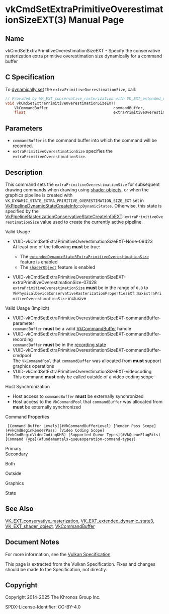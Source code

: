 # vkCmdSetExtraPrimitiveOverestimationSizeEXT(3) Manual Page

## Name

vkCmdSetExtraPrimitiveOverestimationSizeEXT - Specify the conservative rasterization extra primitive overestimation size dynamically for a command buffer



## [](#_c_specification)C Specification

To [dynamically set](https://registry.khronos.org/vulkan/specs/latest/html/vkspec.html#pipelines-dynamic-state) the `extraPrimitiveOverestimationSize`, call:

```c++
// Provided by VK_EXT_conservative_rasterization with VK_EXT_extended_dynamic_state3, VK_EXT_conservative_rasterization with VK_EXT_shader_object
void vkCmdSetExtraPrimitiveOverestimationSizeEXT(
    VkCommandBuffer                             commandBuffer,
    float                                       extraPrimitiveOverestimationSize);
```

## [](#_parameters)Parameters

- `commandBuffer` is the command buffer into which the command will be recorded.
- `extraPrimitiveOverestimationSize` specifies the `extraPrimitiveOverestimationSize`.

## [](#_description)Description

This command sets the `extraPrimitiveOverestimationSize` for subsequent drawing commands when drawing using [shader objects](https://registry.khronos.org/vulkan/specs/latest/html/vkspec.html#shaders-objects), or when the graphics pipeline is created with `VK_DYNAMIC_STATE_EXTRA_PRIMITIVE_OVERESTIMATION_SIZE_EXT` set in [VkPipelineDynamicStateCreateInfo](https://registry.khronos.org/vulkan/specs/latest/man/html/VkPipelineDynamicStateCreateInfo.html)::`pDynamicStates`. Otherwise, this state is specified by the [VkPipelineRasterizationConservativeStateCreateInfoEXT](https://registry.khronos.org/vulkan/specs/latest/man/html/VkPipelineRasterizationConservativeStateCreateInfoEXT.html)::`extraPrimitiveOverestimationSize` value used to create the currently active pipeline.

Valid Usage

- [](#VUID-vkCmdSetExtraPrimitiveOverestimationSizeEXT-None-09423)VUID-vkCmdSetExtraPrimitiveOverestimationSizeEXT-None-09423  
  At least one of the following **must** be true:
  
  - The [`extendedDynamicState3ExtraPrimitiveOverestimationSize`](#features-extendedDynamicState3ExtraPrimitiveOverestimationSize) feature is enabled
  - The [`shaderObject`](#features-shaderObject) feature is enabled
- [](#VUID-vkCmdSetExtraPrimitiveOverestimationSizeEXT-extraPrimitiveOverestimationSize-07428)VUID-vkCmdSetExtraPrimitiveOverestimationSizeEXT-extraPrimitiveOverestimationSize-07428  
  `extraPrimitiveOverestimationSize` **must** be in the range of `0.0` to `VkPhysicalDeviceConservativeRasterizationPropertiesEXT`::`maxExtraPrimitiveOverestimationSize` inclusive

Valid Usage (Implicit)

- [](#VUID-vkCmdSetExtraPrimitiveOverestimationSizeEXT-commandBuffer-parameter)VUID-vkCmdSetExtraPrimitiveOverestimationSizeEXT-commandBuffer-parameter  
  `commandBuffer` **must** be a valid [VkCommandBuffer](https://registry.khronos.org/vulkan/specs/latest/man/html/VkCommandBuffer.html) handle
- [](#VUID-vkCmdSetExtraPrimitiveOverestimationSizeEXT-commandBuffer-recording)VUID-vkCmdSetExtraPrimitiveOverestimationSizeEXT-commandBuffer-recording  
  `commandBuffer` **must** be in the [recording state](#commandbuffers-lifecycle)
- [](#VUID-vkCmdSetExtraPrimitiveOverestimationSizeEXT-commandBuffer-cmdpool)VUID-vkCmdSetExtraPrimitiveOverestimationSizeEXT-commandBuffer-cmdpool  
  The `VkCommandPool` that `commandBuffer` was allocated from **must** support graphics operations
- [](#VUID-vkCmdSetExtraPrimitiveOverestimationSizeEXT-videocoding)VUID-vkCmdSetExtraPrimitiveOverestimationSizeEXT-videocoding  
  This command **must** only be called outside of a video coding scope

Host Synchronization

- Host access to `commandBuffer` **must** be externally synchronized
- Host access to the `VkCommandPool` that `commandBuffer` was allocated from **must** be externally synchronized

Command Properties

     [Command Buffer Levels](#VkCommandBufferLevel) [Render Pass Scope](#vkCmdBeginRenderPass) [Video Coding Scope](#vkCmdBeginVideoCodingKHR) [Supported Queue Types](#VkQueueFlagBits) [Command Type](#fundamentals-queueoperation-command-types)

Primary  
Secondary

Both

Outside

Graphics

State

## [](#_see_also)See Also

[VK\_EXT\_conservative\_rasterization](https://registry.khronos.org/vulkan/specs/latest/man/html/VK_EXT_conservative_rasterization.html), [VK\_EXT\_extended\_dynamic\_state3](https://registry.khronos.org/vulkan/specs/latest/man/html/VK_EXT_extended_dynamic_state3.html), [VK\_EXT\_shader\_object](https://registry.khronos.org/vulkan/specs/latest/man/html/VK_EXT_shader_object.html), [VkCommandBuffer](https://registry.khronos.org/vulkan/specs/latest/man/html/VkCommandBuffer.html)

## [](#_document_notes)Document Notes

For more information, see the [Vulkan Specification](https://registry.khronos.org/vulkan/specs/latest/html/vkspec.html#vkCmdSetExtraPrimitiveOverestimationSizeEXT)

This page is extracted from the Vulkan Specification. Fixes and changes should be made to the Specification, not directly.

## [](#_copyright)Copyright

Copyright 2014-2025 The Khronos Group Inc.

SPDX-License-Identifier: CC-BY-4.0